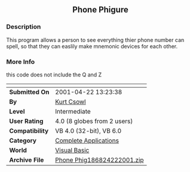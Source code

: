﻿<div align="center">

## Phone Phigure


</div>

### Description

This program allows a person to see everything thier phone number can spell, so that they can easlily make mnemonic devices for each other.
 
### More Info
 
this code does not include the Q and Z


<span>             |<span>
---                |---
**Submitted On**   |2001-04-22 13:23:38
**By**             |[Kurt Csowl](https://github.com/Planet-Source-Code/PSCIndex/blob/master/ByAuthor/kurt-csowl.md)
**Level**          |Intermediate
**User Rating**    |4.0 (8 globes from 2 users)
**Compatibility**  |VB 4\.0 \(32\-bit\), VB 6\.0
**Category**       |[Complete Applications](https://github.com/Planet-Source-Code/PSCIndex/blob/master/ByCategory/complete-applications__1-27.md)
**World**          |[Visual Basic](https://github.com/Planet-Source-Code/PSCIndex/blob/master/ByWorld/visual-basic.md)
**Archive File**   |[Phone Phig186824222001\.zip](https://github.com/Planet-Source-Code/kurt-csowl-phone-phigure__1-22605/archive/master.zip)








